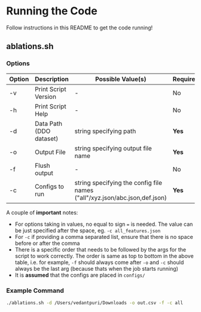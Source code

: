 # Running the Code

Follow instructions in this README to get the code running!

## ablations.sh

### Options

| Option  | Description | Possible Value(s) | Required? |
| ------------- | ------------- | ------------- | ------------- |
| -v  | Print Script Version  | -  | No  |
| -h  | Print Script Help  | -  | No  |
| -d  | Data Path (DDO dataset) | string specifying path  | **Yes**  |
| -o  | Output File | string specifying output file name  | **Yes**  |
| -f  | Flush output | -  | No  |
| -c  | Configs to run | string specifying the config file names ("all"/xyz.json/abc.json,def.json)  | **Yes**  |

A couple of **important** notes:
- For options taking in values, no equal to sign ```=``` is needed. The value can be just specified after the space, eg. ```-c all_features.json```
- For ```-c``` if providing a comma separated list, ensure that there is no space before or after the comma
- There is a specific order that needs to be followed by the args for the script to work correctly. The order is same as top to bottom in the above table, i.e. for example, ```-f``` should always come after ```-o``` and ```-c``` should always be the last arg (because thats when the job starts running)
- It is **assumed** that the configs are placed in  ```configs/```

### Example Command
```bash
./ablations.sh -d /Users/vedantpuri/Downloads -o out.csv -f -c all
```
